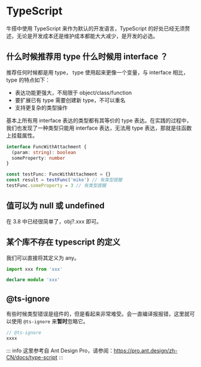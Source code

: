 # TypeScript

牛搭中使用 TypeScript 来作为默认的开发语言，TypeScript 的好处已经无须赘述，无论是开发成本还是维护成本都能大大减少，是开发的必选。

## 什么时候推荐用 type 什么时候用 interface ？

推荐任何时候都是用 type， type 使用起来更像一个变量，与 interface 相比，type 的特点如下：

- 表达功能更强大，不局限于 object/class/function
- 要扩展已有 type 需要创建新 type，不可以重名
- 支持更复杂的类型操作

基本上所有用 interface 表达的类型都有其等价的 type 表达。在实践的过程中，我们也发现了一种类型只能用 interface 表达，无法用 type 表达，那就是往函数上挂载属性。

```ts
interface FuncWithAttachment {
  (param: string): boolean
  someProperty: number
}

const testFunc: FuncWithAttachment = {}
const result = testFunc('mike') // 有类型提醒
testFunc.someProperty = 3 // 有类型提醒
```

## 值可以为 null 或 undefined

在 3.8 中已经很简单了，obj?.xxx 即可。

## 某个库不存在 typescript 的定义

我们可以直接将其定义为 any。

```ts
import xxx from 'xxx'

declare module 'xxx'
```

## @ts-ignore

有些时候类型错误是组件的，但是看起来非常难受。会一直编译报报错，这里就可以使用 `@ts-ignore` 来**暂时**忽略它。

```ts
// @ts-ignore
xxxx
```

::: info
这里参考自 Ant Design Pro，请参阅：https://pro.ant.design/zh-CN/docs/type-script
:::
